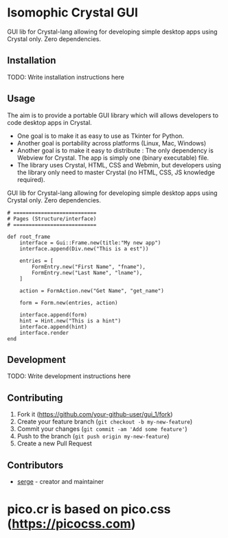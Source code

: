 # Isomophic Crystal GUI

GUI lib for Crystal-lang allowing for developing simple desktop apps using Crystal only. Zero dependencies.

## Installation

TODO: Write installation instructions here

## Usage

The aim is to provide a portable GUI library which will allows developers to code desktop apps in Crystal.

- One goal is to make it as easy to use as Tkinter for Python.
- Another goal is portability across platforms (Linux, Mac, Windows)
- Another goal is to make it easy to distribute : The only dependency is Webview for Crystal. The app is simply one (binary executable) file.
- The library uses Crystal, HTML, CSS and Webmin, but developers using the library only need to master Crystal (no HTML, CSS, JS knowledge required).
  
GUI lib for Crystal-lang allowing for developing simple desktop apps using Crystal only. Zero dependencies.

```
# ===========================
# Pages (Structure/interface)
# ===========================

def root_frame
    interface = Gui::Frame.new(title:"My new app")
    interface.append(Div.new("This is a est"))
    
    entries = [
        FormEntry.new("First Name", "fname"),
        FormEntry.new("Last Name", "lname"),
    ]

    action = FormAction.new("Get Name", "get_name")

    form = Form.new(entries, action)

    interface.append(form)
    hint = Hint.new("This is a hint")
    interface.append(hint)
    interface.render
end
```

## Development

TODO: Write development instructions here

## Contributing

1. Fork it (<https://github.com/your-github-user/gui_1/fork>)
2. Create your feature branch (`git checkout -b my-new-feature`)
3. Commit your changes (`git commit -am 'Add some feature'`)
4. Push to the branch (`git push origin my-new-feature`)
5. Create a new Pull Request

## Contributors

- [serge](https://github.com/your-github-user) - creator and maintainer

# pico.cr is based on pico.css (https://picocss.com)
